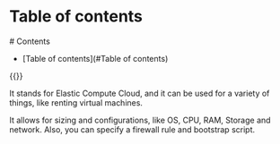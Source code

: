 # Table of contents
<div class='hidden'>
# Contents

- [Table of contents](#Table of contents)

</div>
{{<toc>}}


It stands for Elastic Compute Cloud, and it can be used for a variety of
things, like renting virtual machines.

It allows for sizing and configurations, like OS, CPU, RAM, Storage and
network. Also, you can specify a firewall rule and bootstrap script.
